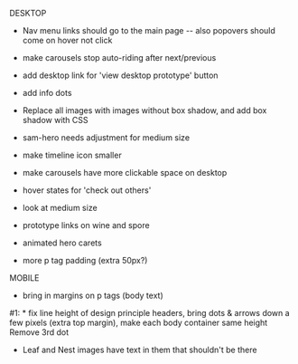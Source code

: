 DESKTOP

* Nav menu links should go to the main page -- also popovers should come on hover not click

* make carousels stop auto-riding after next/previous

* add desktop link for 'view desktop prototype' button

* add info dots

* Replace all images with images without box shadow, and add box shadow with CSS

* sam-hero needs adjustment for medium size

* make timeline icon smaller

* make carousels have more clickable space on desktop

* hover states for 'check out others'

* look at medium size

* prototype links on wine and spore

* animated hero carets 

* more p tag padding (extra 50px?)

MOBILE

* bring in margins on p tags (body text)

#1: * fix line height of design principle headers, bring dots & arrows down a few pixels (extra top margin), make each body container same height
Remove 3rd dot

* Leaf and Nest images have text in them that shouldn't be there